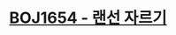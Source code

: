 # [BOJ1654 - 랜선 자르기](https://www.acmicpc.net/problem/1654)
<!--tags: binary search, parametric search-->
